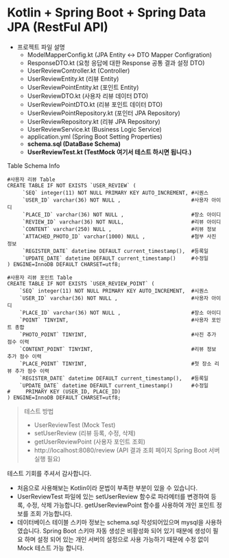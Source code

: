 # Kotlin + Spring Boot + Spring Data JPA (RestFul API)

+ 프로젝트 파일 설명
  + ModelMapperConfig.kt (JPA Entity <-> DTO Mapper Configration)
  + ResponseDTO.kt (요청 응답에 대한 Response 공통 결과 설정 DTO)
  + UserReviewController.kt (Controller)
  + UserReviewEntity.kt (리뷰 Entity)
  + UserReviewPointEntity.kt (포인트 Entity)
  + UserReviewDTO.kt  (사용자 리뷰 데이터 DTO)
  + UserReviewPointDTO.kt (리뷰 포인트 데이터 DTO)
  + UserReviewPointRepository.kt (포인터 JPA Repository)
  + UserReviewRepository.kt (리뷰 JPA Repository)
  + UserReviewService.kt (Business Logic Service)
  + application.yml (Spring Boot Setting Properties)
  + **schema.sql (DataBase Schema)**
  + **UserReviewTest.kt (TestMock 여기서 테스트 하시면 됩니다.)**

Table Schema Info

````
#사용자 리뷰 Table
CREATE TABLE IF NOT EXISTS `USER_REVIEW` (
     `SEQ` integer(11) NOT NULL PRIMARY KEY AUTO_INCREMENT, #시퀀스
     `USER_ID` varchar(36) NOT NULL ,                       #사용자 아이디
     `PLACE_ID` varchar(36) NOT NULL ,                      #장소 아이디
     `REVIEW_ID` varchar(36) NOT NULL,                      #리뷰 아이디
     `CONTENT` varchar(250) NULL ,                          #리뷰 정보
     `ATTACHED_PHOTO_ID` varchar(1000) NULL ,               #첨부 사진 정보
     `REGISTER_DATE` datetime DEFAULT current_timestamp(),  #등록일
     `UPDATE_DATE` datetime DEFAULT current_timestamp()     #수정일
) ENGINE=InnoDB DEFAULT CHARSET=utf8;

#사용자 리뷰 포인트 Table
CREATE TABLE IF NOT EXISTS `USER_REVIEW_POINT` (
    `SEQ` integer(11) NOT NULL PRIMARY KEY AUTO_INCREMENT,  #시퀀스
    `USER_ID` varchar(36) NOT NULL ,                        #사용자 아이디
    `PLACE_ID` varchar(36) NOT NULL ,                       #장소 아이디
    `POINT` TINYINT,                                        #사용자 포인트 총합
    `PHOTO_POINT` TINYINT,                                  #사진 추가 점수 이력
    `CONTENT_POINT` TINYINT,                                #리뷰 정보 추가 점수 이력
    `PLACE_POINT` TINYINT,                                  #첫 장소 리뷰 추가 점수 이력
    `REGISTER_DATE` datetime DEFAULT current_timestamp(),   #등록일
    `UPDATE_DATE` datetime DEFAULT current_timestamp()      #수정일
#     PRIMARY KEY (USER_ID, PLACE_ID)
) ENGINE=InnoDB DEFAULT CHARSET=utf8;
````

>테스트 방법
> + UserReviewTest (Mock Test)
> + setUserReview (리뷰 등록, 수정, 삭제)
> + getUserReviewPoint (사용자 포인트 조회)
> + http://localhost:8080/review (API 결과 조회 페이지 Spring Boot 서버 실행 필요)

테스트 기회를 주셔서 감사합니다.
+ 처음으로 사용해보는 Kotlin이라 문법이 부족한 부분이 있을 수 있습니다.
+ UserReviewTest 파일에 있는 setUserReview 함수로 파라메터를 변경하여 등록,
수정, 삭제 가능합니다. getUserReviewPoint 함수를 사용하여 개인 포인트 정보를 조회 가능합니다.
+ 데이터베이스 테이블 스키마 정보는 schema.sql 작성되어있으며 mysql을 사용하였습니다. 
Spring Boot 스키마 자동 생성은 비황성화 되어 있기 때분에 생성이 필요 하며 설정 되어 있는 개인 서버의
설정으로 사용 가능하기 때문에 수정 없이 Mock 테스트 가능 합니다.


